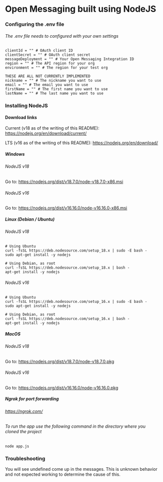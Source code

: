 # Open Messaging built using NodeJS

### Configuring the .env file
###### The .env file needs to configured with your own settings
```
clientId = "" # OAuth client ID
clientSecret = "" # OAuth client secret
messageDeployment = "" # Your Open Messaging Integration ID
region = "" # The API region for your org
environment = "" # The region for your test org

THESE ARE ALL NOT CURRENTLY IMPLEMENTED
nickname = "" # The nickname you want to use
email = "" # The email you want to use
firstName = "" # The first name you want to use
lastName = "" # The last name you want to use
```

### Installing NodeJS

#### Download links
Current (v18 as of the writing of this README): https://nodejs.org/en/download/current/

LTS (v16 as of the writing of this README): https://nodejs.org/en/download/

##### Windows

###### NodeJS v18
Go to: https://nodejs.org/dist/v18.7.0/node-v18.7.0-x86.msi

###### NodeJS v16
Go to: https://nodejs.org/dist/v16.16.0/node-v16.16.0-x86.msi

##### Linux (Debian / Ubuntu)

###### NodeJS v18
```
# Using Ubuntu
curl -fsSL https://deb.nodesource.com/setup_18.x | sudo -E bash -
sudo apt-get install -y nodejs

# Using Debian, as root
curl -fsSL https://deb.nodesource.com/setup_18.x | bash -
apt-get install -y nodejs
```

###### NodeJS v16
```
# Using Ubuntu
curl -fsSL https://deb.nodesource.com/setup_16.x | sudo -E bash -
sudo apt-get install -y nodejs

# Using Debian, as root
curl -fsSL https://deb.nodesource.com/setup_16.x | bash -
apt-get install -y nodejs
```

##### MacOS

###### NodeJS v18
Go to: https://nodejs.org/dist/v18.7.0/node-v18.7.0.pkg

###### NodeJS v16
Go to: https://nodejs.org/dist/v16.16.0/node-v16.16.0.pkg

##### Ngrok for port forwarding

###### https://ngrok.com/

###### To run the app use the following command in the directory where you cloned the project

```node app.js```

### Troubleshooting

You will see undefined come up in the messages. This is unknown behavior and not expected working to determine the cause of this.